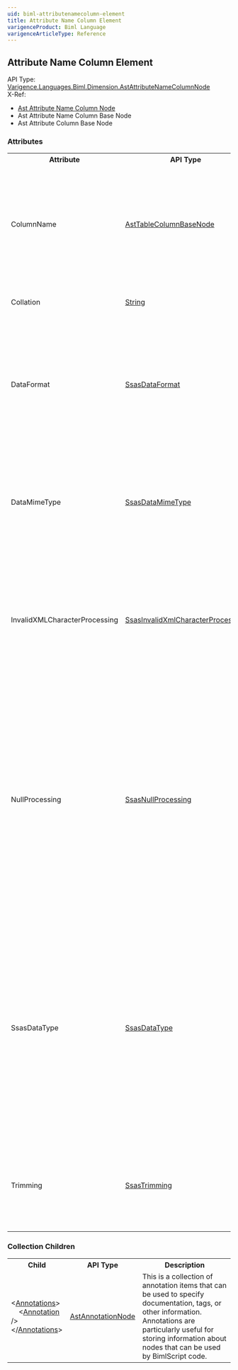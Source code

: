 ```yaml
---
uid: biml-attributenamecolumn-element
title: Attribute Name Column Element
varigenceProduct: Biml Language
varigenceArticleType: Reference
---
```

## Attribute Name Column Element<div class="AssemblyInfoGroup"><div class="CrossReferenceGroup"><div class="CrossReferenceHeader">API Type:</div><div class="CrossReferenceValue"><a href="../api-reference/Varigence.Languages.Biml.Dimension.AstAttributeNameColumnNode.html">Varigence.Languages.Biml.Dimension.AstAttributeNameColumnNode</a></div></div><div class="CrossReferenceGroup"><div class="CrossReferenceHeader">X-Ref:</div><ul class="xrefRow"><li><a class='xref' href ="Varigence.Languages.Biml.Dimension.AstAttributeNameColumnNode.html">Ast Attribute Name Column Node</a></li><li><span>Ast Attribute Name Column Base Node</span></li><li><span>Ast Attribute Column Base Node</span></li></ul></div></div><div class="AttributeGroup"><h3>Attributes</h3><table id="AttributeList" class="AttributeList"><tbody><tr><th class="AttributeNameColumnHeader">Attribute</th><th class="AttributeTypeColumnHeader">API Type</th><th class="AttributeDefaultColumnHeader">Default</th><th class="AttributeSummaryColumnHeader">Description</th></tr><tr class="ad0"><td class="AttributeName">ColumnName</td><td class="AttributeType"><a href="../api-reference/Varigence.Languages.Biml.Table.AstTableColumnBaseNode.html">AstTableColumnBaseNode</a></td><td class="AttributeDefault">&nbsp;</td><td class="AttributeSummary"><div class ="SummaryItem">This value specifies the relational database column that should be used as the basis for this Analysis Services dimension attribute column. This is a required reference to an existing definiton.</div></td></tr><tr class="ad1"><td class="AttributeName">Collation</td><td class="AttributeType"><a href="https://msdn.microsoft.com/en-us/library/System.String.aspx">String</a></td><td class="AttributeDefault">&nbsp;</td><td class="AttributeSummary"><div class ="SummaryItem">Specifies the collation method used by the parent element. </div></td></tr><tr class="ad0"><td class="AttributeName">DataFormat</td><td class="AttributeType"><a href="../api-reference/Varigence.Languages.Biml.Cube.SsasDataFormat.html">SsasDataFormat</a></td><td class="AttributeDefault">Unknown</td><td class="AttributeSummary"><div class ="SummaryItem">Specifies the formatting requirements of the DataItem element. The default setting is “none.” Allowed settings are Microsoft Excel formats and the string values TrimRight, TrimLeft, TrimAll, and TrimNone. </div></td></tr><tr class="ad1"><td class="AttributeName">DataMimeType</td><td class="AttributeType"><a href="../api-reference/Varigence.Languages.Biml.Cube.SsasDataMimeType.html">SsasDataMimeType</a></td><td class="AttributeDefault">None</td><td class="AttributeSummary"><div class ="SummaryItem">Where applicable, specifies the Multipurpose Internet Mail Extensions (MIME) type of the data represented by the parent DataItem element. </div></td></tr><tr class="ad0"><td class="AttributeName">InvalidXMLCharacterProcessing</td><td class="AttributeType"><a href="../api-reference/Varigence.Languages.Biml.Cube.SsasInvalidXmlCharacterProcessing.html">SsasInvalidXmlCharacterProcessing</a></td><td class="AttributeDefault">Preserve</td><td class="AttributeSummary"><div class ="SummaryItem">Determines how invalid XML characters in the source data will be handled. Preserve retains the character, Remove deletes them, and Replace inserts a question mark (?) in the place of each invalid character. </div></td></tr><tr class="ad1"><td class="AttributeName">NullProcessing</td><td class="AttributeType"><a href="../api-reference/Varigence.Languages.Biml.Cube.SsasNullProcessing.html">SsasNullProcessing</a></td><td class="AttributeDefault">Automatic</td><td class="AttributeSummary"><div class ="SummaryItem">Specifies how null values will be processed. The default setting is Automatic. Other allowed settings are Preserve (which preserves the null value), Error (which generates a null key error, UnknownMember (which generates an unknown member as well as a null conversion error) and ZeroOrBlank (which converts the null value to zero in numeric data items, and a blank string in string data items). </div></td></tr><tr class="ad0"><td class="AttributeName">SsasDataType</td><td class="AttributeType"><a href="../api-reference/Varigence.Languages.Biml.Cube.SsasDataType.html">SsasDataType</a></td><td class="AttributeDefault">Inherited</td><td class="AttributeSummary"><div class ="SummaryItem">This value specifies the type of the attribute column using the SQL Server Analysis Services (SSAS) type system.  Note that this type may differ from the type of the column in the underlying data source or the value computed by the specified expression. In those cases, a type cast will automatically be performed on the basis of this property setting when the types are compatible. </div></td></tr><tr class="ad1"><td class="AttributeName">Trimming</td><td class="AttributeType"><a href="../api-reference/Varigence.Languages.Biml.Cube.SsasTrimming.html">SsasTrimming</a></td><td class="AttributeDefault">Right</td><td class="AttributeSummary"><div class ="SummaryItem">Specifies how data from the data source will be trimmed. The default setting is Right. Other allowed settings are Left, LeftRight, and None. </div></td></tr></tbody></table></div><div class="ChildGroup">### Collection Children<table id="ChildList" class="ChildList"><tbody><tr><th class="ChildNameColumnHeader">Child</th><th class="ChildTypeColumnHeader">API Type</th><th class="ChildSummaryColumnHeader">Description</th></tr><tr class="cd0"><td class="ChildName"><span class="punc">&lt;</span><a href=Varigence.Languages.Biml.AstNode_Annotations.html">Annotations</a><span class="punc">&gt;</span><br />&nbsp;&nbsp;&nbsp;&nbsp;<span class="punc">&lt;</span><a href=Varigence.Languages.Biml.AstAnnotationNode.html">Annotation</a> <span class="punc">/&gt;</span><br /><span class="punc">&lt;/</span><a href=Varigence.Languages.Biml.AstNode_Annotations.html">Annotations</a><span class="punc">&gt;</span></td><td class="ChildType"><a href="../api-reference/Varigence.Languages.Biml.AstAnnotationNode.html">AstAnnotationNode</a></td><td class="ChildSummary"><div class ="SummaryItem">This is a collection of annotation items that can be used to specify documentation, tags, or other information.  Annotations are particularly useful for storing information about nodes that can be used by BimlScript code. </div></td></tr></tbody></table></div>
